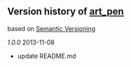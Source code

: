 ## Version history of [art_pen](https://github.com/dzenanr/art_pen)

based on [Semantic Versioning](http://semver.org/)

*1.0.0* 2013-11-08

+ update README.md


